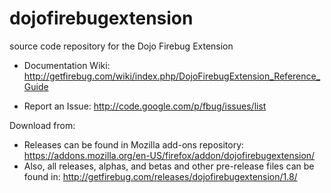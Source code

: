 dojofirebugextension
====================

source code repository for the Dojo Firebug Extension


* Documentation Wiki: http://getfirebug.com/wiki/index.php/DojoFirebugExtension_Reference_Guide


* Report an Issue: http://code.google.com/p/fbug/issues/list


Download from:
* Releases can be found in Mozilla add-ons repository: https://addons.mozilla.org/en-US/firefox/addon/dojofirebugextension/
* Also, all releases, alphas, and betas and other pre-release files can be found in: http://getfirebug.com/releases/dojofirebugextension/1.8/